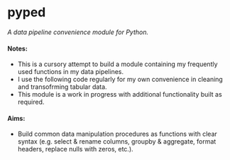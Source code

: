 # **pyped**
*A data pipeline convenience module for Python.*

#### Notes:
- This is a cursory attempt to build a module containing my frequently used functions in my data pipelines.
- I use the following code regularly for my own convenience in cleaning and transofrming tabular data.
- This module is a work in progress with additional functionality built as required.

#### Aims:
- Build common data manipulation procedures as functions with clear syntax (e.g. select & rename columns, groupby & aggregate, format headers, replace nulls with zeros, etc.).
